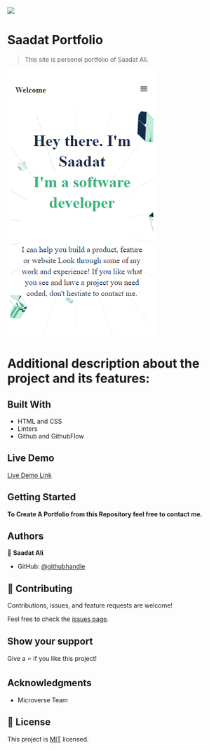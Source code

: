 ![](https://img.shields.io/badge/Microverse-blueviolet)

# Saadat Portfolio

> This site is personel portfolio of Saadat Ali.

![screenshot](./app_screenshot.png)

# Additional description about the project and its features:

## Built With

- HTML and CSS
- Linters
- Github and GithubFlow

## Live Demo

[Live Demo Link](https://saadat123456.github.io/Portfolio/)


## Getting Started

**To Create A Portfolio from this Repository feel free to contact me.**

## Authors

👤 **Saadat Ali**

- GitHub: [@githubhandle](https://github.com/Saadat123456)


## 🤝 Contributing

Contributions, issues, and feature requests are welcome!

Feel free to check the [issues page](../../issues/).

## Show your support

Give a ⭐️ if you like this project!

## Acknowledgments

- Microverse Team

## 📝 License

This project is [MIT](./MIT.md) licensed.
